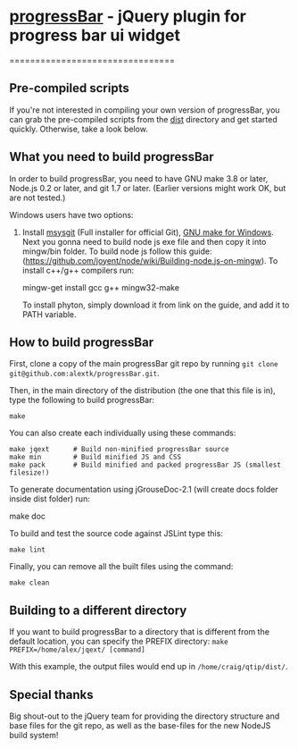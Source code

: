 # [progressBar]() - jQuery plugin for progress bar ui widget
================================

Pre-compiled scripts
--------------------
If you're not interested in compiling your own version of progressBar, you can grab the pre-compiled scripts from the
[dist](https://github.com/alextk/progressBar/tree/master/dist/) directory and get started quickly. Otherwise, take a look below.


What you need to build progressBar
----------------------------
In order to build progressBar, you need to have GNU make 3.8 or later, Node.js 0.2 or later, and git 1.7 or later.
(Earlier versions might work OK, but are not tested.)

Windows users have two options:

1. Install [msysgit](https://code.google.com/p/msysgit/) (Full installer for official Git),
   [GNU make for Windows](http://gnuwin32.sourceforge.net/packages/make.htm).
   Next you gonna need to build node js exe file and then copy it into mingw/bin folder. To build node js follow this guide:
   (https://github.com/joyent/node/wiki/Building-node.js-on-mingw). To install c++/g++ compilers run:

   mingw-get install gcc g++ mingw32-make

   To install phyton, simply download it from link on the guide, and add it to PATH variable.

How to build progressBar
------------------
First, clone a copy of the main progressBar git repo by running `git clone git@github.com:alextk/progressBar.git`.

Then, in the main directory of the distribution (the one that this file is in), type
the following to build progressBar:

	make

You can also create each individually using these commands:

	make jqext		# Build non-minified progressBar source
	make min 		# Build minified JS and CSS
	make pack		# Build minified and packed progressBar JS (smallest filesize!)

To generate documentation using jGrouseDoc-2.1 (will create docs folder inside dist folder) run:

  make doc

To build and test the source code against JSLint type this:

	make lint

Finally, you can remove all the built files using the command:

	make clean


Building to a different directory
---------------------------------
If you want to build progressBar to a directory that is different from the default location, you can specify the PREFIX
directory: `make PREFIX=/home/alex/jqext/ [command]`

With this example, the output files would end up in `/home/craig/qtip/dist/`.

Special thanks
--------------
Big shout-out to the jQuery team for providing the directory structure and base files for the git repo, as well as the base-files for the new NodeJS build system!